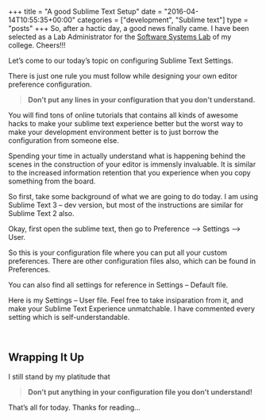 +++
title = "A good Sublime Text Setup"
date = "2016-04-14T10:55:35+00:00"
categories = ["development", "Sublime text"]
type = "posts"
+++
So, after a hactic day, a good news finally came. I have been selected as a Lab Administrator for the <a href="https://www.facebook.com/sslnitc/" target="_blank">Software Systems Lab</a> of my college. Cheers!!!

Let&#8217;s come to our today&#8217;s topic on configuring Sublime Text Settings.

There is just one rule you must follow while designing your own editor preference configuration.

> **Don&#8217;t put any lines in your configuration that you don&#8217;t understand.**

You will find tons of online tutorials that contains all kinds of awesome hacks to make your sublime text experience better but the worst way to make your development environment better is to just borrow the configuration from someone else.

Spending your time in actually understand what is happening behind the scenes in the construction of your editor is immensly invaluable. It is similar to the increased information retention that you experience when you copy something from the board.

So first, take some background of what we are going to do today. I am using Sublime Text 3 &#8211; dev version, but most of the instructions are similar for Sublime Text 2 also.

Okay, first open the sublime text, then go to Preference &#8211;> Settings &#8211;> User.

So this is your configuration file where you can put all your custom preferences. There are other configuration files also, which can be found in Preferences.

You can also find all settings for reference in Settings &#8211; Default file.

Here is my Settings &#8211; User file. Feel free to take insiparation from it, and make your Sublime Text Experience unmatchable. I have commented every setting which is self-understandable.

<script src="https://gist.github.com/yashhere/dea6728f88865666c20ff1c35e90bd0e.js"></script>
<!--{{% gist dea6728f88865666c20ff1c35e90bd0e %}}-->

&nbsp;

## Wrapping It Up

I still stand by my platitude that

> **Don&#8217;t put anything in your configuration file you don&#8217;t understand!**

That&#8217;s all for today. Thanks for reading&#8230;
